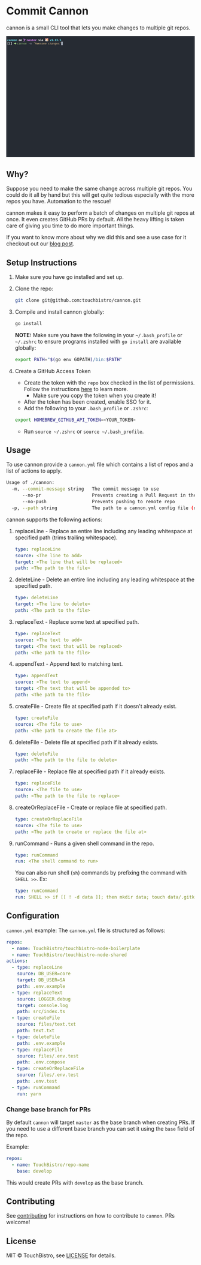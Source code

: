 # Commit Cannon

cannon is a small CLI tool that lets you make changes to multiple git repos.

![](docs/resources/cannon.gif)

## Why?
Suppose you need to make the same change across multiple git repos.
You could do it all by hand but this will get quite tedious especially with the more repos you have. Automation to the rescue!

cannon makes it easy to perform a batch of changes on multiple git repos at once. It even creates GitHub PRs by default.
All the heavy lifting is taken care of giving you time to do more important things.

If you want to know more about why we did this and see a use case for it checkout out our [blog post](https://medium.com/touchbistro-development/commit-cannon-open-source-project-899ee75794c0).

## Setup Instructions

1. Make sure you have go installed and set up.
2. Clone the repo:
    ```sh
    git clone git@github.com:touchbistro/cannon.git
    ```
3. Compile and install cannon globally:
    ```sh
    go install
    ```

    **NOTE:** Make sure you have the following in your `~/.bash_profile` or `~/.zshrc` to ensure programs installed with `go install` are available globally:
    ```sh
    export PATH="$(go env GOPATH)/bin:$PATH"
    ```
4. Create a GitHub Access Token
    - Create the token with the `repo` box checked in the list of permissions. Follow the instructions [here](https://help.github.com/en/articles/creating-a-personal-access-token-for-the-command-line) to learn more.
        - Make sure you copy the token when you create it!
    - After the token has been created, enable SSO for it.
    - Add the following to your `.bash_profile` or `.zshrc`:
    ```sh
    export HOMEBREW_GITHUB_API_TOKEN=<YOUR_TOKEN>
    ```
    - Run `source ~/.zshrc` or `source ~/.bash_profile`.

## Usage
To use cannon provide a `cannon.yml` file which contains a list of repos and a list of actions to apply.

```sh
Usage of ./cannon:
  -m, --commit-message string   The commit message to use
      --no-pr                   Prevents creating a Pull Request in the remote repo
      --no-push                 Prevents pushing to remote repo
  -p, --path string             The path to a cannon.yml config file (default "cannon.yml")
```

cannon supports the following actions:
1. replaceLine - Replace an entire line including any leading whitespace at specified path (trims trailing whitespace).
    ```yml
    type: replaceLine
    source: <The line to add>
    target: <The line that will be replaced>
    path: <The path to the file>
    ```
2. deleteLine - Delete an entire line including any leading whitespace at the specified path.
    ```yml
    type: deleteLine
    target: <The line to delete>
    path: <The path to the file>
    ```
3. replaceText - Replace some text at specified path.
    ```yml
    type: replaceText
    source: <The text to add>
    target: <The text that will be replaced>
    path: <The path to the file>
    ```
4. appendText - Append text to matching text.
    ```yml
    type: appendText
    source: <The text to append>
    target: <The text that will be appended to>
    path: <The path to the file>
    ```
5. createFile - Create file at specified path if it doesn't already exist.
    ```yml
    type: createFile
    source: <The file to use>
    path: <The path to create the file at>
    ```
6. deleteFile - Delete file at specified path if it already exists.
    ```yml
    type: deleteFile
    path: <The path to the file to delete>
    ```
7. replaceFile - Replace file at specified path if it already exists.
    ```yml
    type: replaceFile
    source: <The file to use>
    path: <The path to the file to replace>
    ```
8. createOrReplaceFile - Create or replace file at specified path.
    ```yml
    type: createOrReplaceFile
    source: <The file to use>
    path: <The path to create or replace the file at>
    ```
9. runCommand - Runs a given shell command in the repo.
    ```yml
    type: runCommand
    run: <The shell command to run>
    ```
    You can also run shell (`sh`) commands by prefixing the command with `SHELL >>`.
    Ex:
    ```yml
    type: runCommand
    run: SHELL >> if [[ ! -d data ]]; then mkdir data; touch data/.gitkeep; fi
    ```

## Configuration

`cannon.yml` example:
The `cannon.yml` file is structured as follows:
```yml
repos:
  - name: TouchBistro/touchbistro-node-boilerplate
  - name: TouchBistro/touchbistro-node-shared
actions:
  - type: replaceLine
    source: DB_USER=core
    target: DB_USER=SA
    path: .env.example
  - type: replaceText
    source: LOGGER.debug
    target: console.log
    path: src/index.ts
  - type: createFile
    source: files/text.txt
    path: text.txt
  - type: deleteFile
    path: .env.example
  - type: replaceFile
    source: files/.env.test
    path: .env.compose
  - type: createOrReplaceFile
    source: files/.env.test
    path: .env.test
  - type: runCommand
    run: yarn
```

### Change base branch for PRs

By default `cannon` will target `master` as the base branch when creating PRs.
If you need to use a different base branch you can set it using the `base` field of the repo.

Example:
```yml
repos:
  - name: TouchBistro/repo-name
    base: develop
```

This would create PRs with `develop` as the base branch.

## Contributing

See [contributing](CONTRIBUTING.md) for instructions on how to contribute to `cannon`. PRs welcome!

## License

MIT © TouchBistro, see [LICENSE](LICENSE) for details.
